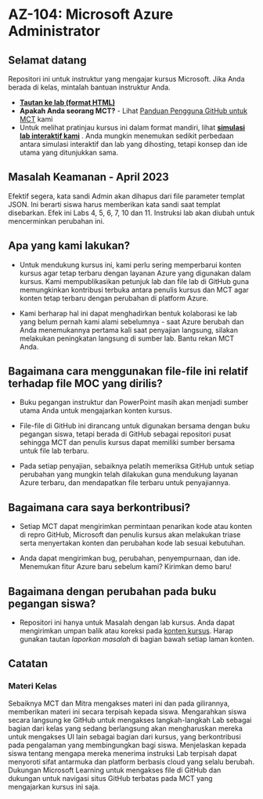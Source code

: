 # AZ-104: Microsoft Azure Administrator

## Selamat datang

Repositori ini untuk instruktur yang mengajar kursus Microsoft. Jika Anda berada di kelas, mintalah bantuan instruktur Anda. 

- **[Tautan ke lab (format HTML)](https://microsoftlearning.github.io/AZ-104-MicrosoftAzureAdministrator/)**
- **Apakah Anda seorang MCT?** - Lihat [Panduan Pengguna GitHub untuk MCT](https://microsoftlearning.github.io/MCT-User-Guide/) kami
- Untuk melihat pratinjau kursus ini dalam format mandiri, lihat **[simulasi lab interaktif kami](https://mslabs.cloudguides.com/guides/AZ-104%20Exam%20Guide%20-%20Microsoft%20Azure%20Administrator)** . Anda mungkin menemukan sedikit perbedaan antara simulasi interaktif dan lab yang dihosting, tetapi konsep dan ide utama yang ditunjukkan sama.

## Masalah Keamanan - April 2023

Efektif segera, kata sandi Admin akan dihapus dari file parameter templat JSON. Ini berarti siswa harus memberikan kata sandi saat templat disebarkan. Efek ini Labs 4, 5, 6, 7, 10 dan 11.  Instruksi lab akan diubah untuk mencerminkan perubahan ini. 

## Apa yang kami lakukan?

- Untuk mendukung kursus ini, kami perlu sering memperbarui konten kursus agar tetap terbaru dengan layanan Azure yang digunakan dalam kursus.  Kami mempublikasikan petunjuk lab dan file lab di GitHub guna memungkinkan kontribusi terbuka antara penulis kursus dan MCT agar konten tetap terbaru dengan perubahan di platform Azure.

- Kami berharap hal ini dapat menghadirkan bentuk kolaborasi ke lab yang belum pernah kami alami sebelumnya - saat Azure berubah dan Anda menemukannya pertama kali saat penyajian langsung, silakan melakukan peningkatan langsung di sumber lab.  Bantu rekan MCT Anda.

## Bagaimana cara menggunakan file-file ini relatif terhadap file MOC yang dirilis?

- Buku pegangan instruktur dan PowerPoint masih akan menjadi sumber utama Anda untuk mengajarkan konten kursus.

- File-file di GitHub ini dirancang untuk digunakan bersama dengan buku pegangan siswa, tetapi berada di GitHub sebagai repositori pusat sehingga MCT dan penulis kursus dapat memiliki sumber bersama untuk file lab terbaru.

- Pada setiap penyajian, sebaiknya pelatih memeriksa GitHub untuk setiap perubahan yang mungkin telah dilakukan guna mendukung layanan Azure terbaru, dan mendapatkan file terbaru untuk penyajiannya.

## Bagaimana cara saya berkontribusi?

- Setiap MCT dapat mengirimkan permintaan penarikan kode atau konten di repro GitHub, Microsoft dan penulis kursus akan melakukan triase serta menyertakan konten dan perubahan kode lab sesuai kebutuhan.

- Anda dapat mengirimkan bug, perubahan, penyempurnaan, dan ide.  Menemukan fitur Azure baru sebelum kami?  Kirimkan demo baru!

## Bagaimana dengan perubahan pada buku pegangan siswa?

- Repositori ini hanya untuk Masalah dengan lab kursus. Anda dapat mengirimkan umpan balik atau koreksi pada [konten kursus](https://docs.microsoft.com/learn/certifications/courses/az-104t00). Harap gunakan tautan _laporkan masalah_ di bagian bawah setiap laman konten.

## Catatan

### Materi Kelas

Sebaiknya MCT dan Mitra mengakses materi ini dan pada gilirannya, memberikan materi ini secara terpisah kepada siswa.  Mengarahkan siswa secara langsung ke GitHub untuk mengakses langkah-langkah Lab sebagai bagian dari kelas yang sedang berlangsung akan mengharuskan mereka untuk mengakses UI lain sebagai bagian dari kursus, yang berkontribusi pada pengalaman yang membingungkan bagi siswa. Menjelaskan kepada siswa tentang mengapa mereka menerima instruksi Lab terpisah dapat menyoroti sifat antarmuka dan platform berbasis cloud yang selalu berubah. Dukungan Microsoft Learning untuk mengakses file di GitHub dan dukungan untuk navigasi situs GitHub terbatas pada MCT yang mengajarkan kursus ini saja.
